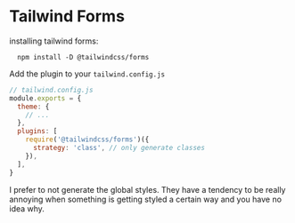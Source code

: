 
# Tailwind Forms

installing tailwind forms:

```shell
  npm install -D @tailwindcss/forms
```

Add the plugin to your `tailwind.config.js`


```js
// tailwind.config.js
module.exports = {
  theme: {
    // ...
  },
  plugins: [
    require('@tailwindcss/forms')({
      strategy: 'class', // only generate classes 
    }),
  ],
}
```

I prefer to not generate the global styles. 
They have a tendency to be really annoying when something is getting styled a certain way and you have no idea why.
